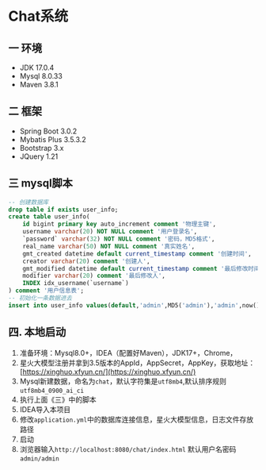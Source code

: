 # Chat系统
## 一 环境
+ JDK 17.0.4
+ Mysql 8.0.33
+ Maven 3.8.1


## 二 框架
+ Spring Boot 3.0.2
+ Mybatis Plus 3.5.3.2
+ Bootstrap 3.x
+ JQuery 1.21
## 三 mysql脚本

```sql
-- 创建数据库
drop table if exists user_info;
create table user_info(
    id bigint primary key auto_increment comment '物理主键',
    username varchar(20) NOT NULL comment '用户登录名',
    `password` varchar(32) NOT NULL comment '密码，MD5格式',
    real_name varchar(50) NOT NULL comment '真实姓名',
    gmt_created datetime default current_timestamp comment '创建时间',
    creator varchar(20) comment '创建人',
    gmt_modified datetime default current_timestamp comment '最后修改时间',
    modifier varchar(20) comment '最后修改人',
    INDEX idx_username(`username`)
) comment '用户信息表';
-- 初始化一条数据进去
insert into user_info values(default,'admin',MD5('admin'),'admin',now(),'admin',now(),'admin');
```

## 四. 本地启动
1. 准备环境：Mysql8.0+，IDEA（配置好Maven），JDK17+，Chrome，
2. 星火大模型注册并拿到3.5版本的AppId，AppSecret，AppKey，获取地址：[https://xinghuo.xfyun.cn/](https://xinghuo.xfyun.cn/)
3. Mysql新建数据，命名为`chat`，默认字符集是`utf8mb4`,默认排序规则`utf8mb4_0900_ai_ci`
4. 执行上面《三》中的脚本
5. IDEA导入本项目
6. 修改`application.yml`中的数据库连接信息，星火大模型信息，日志文件存放路径
7. 启动
8. 浏览器输入`http://localhost:8080/chat/index.html` 默认用户名密码`admin/admin`
